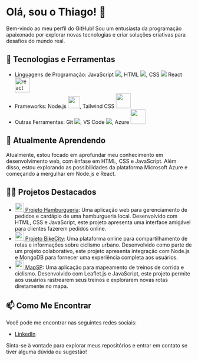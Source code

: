 # Olá, sou o Thiago! 👋

Bem-vindo ao meu perfil do GitHub! Sou um entusiasta da programação apaixonado por explorar novas tecnologias e criar soluções criativas para desafios do mundo real.

## 🔧 Tecnologias e Ferramentas

- Linguagens de Programação: 
  JavaScript <img src="https://img.icons8.com/color/48/000000/javascript.png"/>, 
  HTML <img src="https://img.icons8.com/color/48/000000/html-5.png"/>,
  CSS  <img src="https://img.icons8.com/color/48/000000/css3.png"/>
  React <img src="https://img.icons8.com/offices/40/react.png" alt="react" width="40" height="40"/>
- Frameworks:
Node.js <img src="https://cdn.jsdelivr.net/gh/devicons/devicon@latest/icons/nodejs/nodejs-original.svg" width="32" heigh="32" />,
Tailwind CSS <img src="https://cdn.jsdelivr.net/gh/devicons/devicon@latest/icons/tailwindcss/tailwindcss-original.svg" width="40" height="40"/>  
- Outras Ferramentas: 
Git <img src="https://img.icons8.com/color/48/000000/git.png"/>,
VS Code <img src="https://img.icons8.com/color/48/000000/visual-studio-code-2019.png"/>,
Azure <img src="https://cdn.jsdelivr.net/gh/devicons/devicon@latest/icons/azure/azure-original.svg" width="40" height="40"/>

          

## 🌱 Atualmente Aprendendo

Atualmente, estou focado em aprofundar meu conhecimento em desenvolvimento web, com ênfase em HTML, CSS e JavaScript. Além disso, estou explorando as possibilidades da plataforma Microsoft Azure e começando a mergulhar em Node.js e React.

## 👨‍💻 Projetos Destacados

- [<img src="https://img.icons8.com/dusk/64/000000/hamburger.png" width="24"/> Projeto Hamburgueria](https://github.com/K1rit03/Projeto-Hamburgueria): Uma aplicação web para gerenciamento de pedidos e cardápio de uma hamburgueria local. Desenvolvido com HTML, CSS e JavaScript, este projeto apresenta uma interface amigável para clientes fazerem pedidos online.
- [<img src="https://img.icons8.com/dusk/64/000000/bicycle.png" width="24"/> Projeto BikeCity](https://github.com/CP-WEB-BIKECITY/BIKECITY-CP): Uma plataforma online para compartilhamento de rotas e informações sobre ciclismo urbano. Desenvolvido como parte de um projeto colaborativo, este projeto apresenta integração com Node.js e MongoDB para fornecer uma experiência completa aos usuários.
- [<img src="https://img.icons8.com/dusk/64/000000/map-pin.png" width="24"/> MapSP](https://github.com/K1rit03/MapSp): Uma aplicação para mapeamento de treinos de corrida e ciclismo. Desenvolvido com Leaflet.js e JavaScript, este projeto permite aos usuários rastrearem seus treinos e explorarem novas rotas diretamente no mapa.

## 📫 Como Me Encontrar

Você pode me encontrar nas seguintes redes sociais:

- [LinkedIn](https://www.linkedin.com/in/thiago-oliveira-884b1128a/)

Sinta-se à vontade para explorar meus repositórios e entrar em contato se tiver alguma dúvida ou sugestão!
